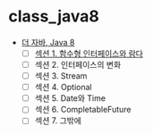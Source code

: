 # class_java8
 - [더 자바, Java 8](https://www.inflearn.com/course/the-java-java8/dashboard)
   - [ ] [섹션 1. 함수형 인터페이스와 람다](/md/01.FunctionalInterfaceAndLamda.md)
   - [ ] 섹션 2. 인터페이스의 변화
   - [ ] 섹션 3. Stream
   - [ ] 섹션 4. Optional
   - [ ] 섹션 5. Date와 Time
   - [ ] 섹션 6. CompletableFuture
   - [ ] 섹션 7. 그밖에 
